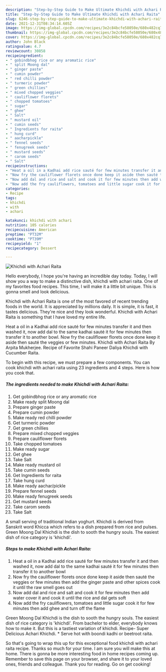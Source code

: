 ```yaml
---
description: "Step-by-Step Guide to Make Ultimate Khichdi with Achari Raita"
title: "Step-by-Step Guide to Make Ultimate Khichdi with Achari Raita"
slug: 6246-step-by-step-guide-to-make-ultimate-khichdi-with-achari-raita
date: 2021-12-31T08:34:14.605Z
image: https://img-global.cpcdn.com/recipes/3e2c84bcfe58050e/680x482cq70/khichdi-with-achari-raita-recipe-main-photo.jpg
thumbnail: https://img-global.cpcdn.com/recipes/3e2c84bcfe58050e/680x482cq70/khichdi-with-achari-raita-recipe-main-photo.jpg
cover: https://img-global.cpcdn.com/recipes/3e2c84bcfe58050e/680x482cq70/khichdi-with-achari-raita-recipe-main-photo.jpg
author: John Black
ratingvalue: 4.7
reviewcount: 30858
recipeingredient:
- " gobindbhog rice or any aromatic rice"
- " split Moong dal"
- " ginger paste"
- " cumin powder"
- " red chilli powder"
- " turmeric powder"
- " green chillies"
- " mixed chopped veggies"
- " cauliflower florets"
- " chopped tomatoes"
- " sugar"
- " ghee"
- " Salt"
- " mustard oil"
- " cumin seeds"
- " Ingredients for raita"
- " hung curd"
- " aacharpickle"
- " fennel seeds"
- " fenugreek seeds"
- " mustard seeds"
- " carom seeds"
- " Salt"
recipeinstructions:
- "Heat a oil in a Kadhai add rice sauté for few minutes transfer it and then washed it, now add dal to the same kadhai sauté it for few minutes then transfer it to another bowl"
- "Now fry the cauliflower florets once done keep it aside then sauté the veggies or few minutes then add the ginger paste and other spices cook it until the raw smell goes out"
- "Now add dal and rice and salt and cook it for few minutes then add water cover it and cook it until the rice and dal gets soft"
- "Now add the fry cauliflowers, tomatoes and little sugar cook it for few minutes then add ghee and turn off the flame"
categories:
- Recipe
tags:
- khichdi
- with
- achari

katakunci: khichdi with achari 
nutrition: 105 calories
recipecuisine: American
preptime: "PT32M"
cooktime: "PT39M"
recipeyield: "1"
recipecategory: Dessert

---
```



![Khichdi with Achari Raita](https://img-global.cpcdn.com/recipes/3e2c84bcfe58050e/680x482cq70/khichdi-with-achari-raita-recipe-main-photo.jpg)

Hello everybody, I hope you're having an incredible day today. Today, I will show you a way to make a distinctive dish, khichdi with achari raita. One of my favorites food recipes. This time, I will make it a little bit unique. This is gonna smell and look delicious.

Khichdi with Achari Raita is one of the most favored of recent trending foods in the world. It is appreciated by millions daily. It is simple, it is fast, it tastes delicious. They're nice and they look wonderful. Khichdi with Achari Raita is something that I have loved my entire life.

Heat a oil in a Kadhai add rice sauté for few minutes transfer it and then washed it, now add dal to the same kadhai sauté it for few minutes then transfer it to another bowl. Now fry the cauliflower florets once done keep it aside then sauté the veggies or few minutes. Khichdi with Achari Raita By Arpita Mukherjee. Recipe of Favorite Shahi Paneer Daliya Khichdi with Cucumber Raita.


To begin with this recipe, we must prepare a few components. You can cook khichdi with achari raita using 23 ingredients and 4 steps. Here is how you cook that.

<!--inarticleads1-->

##### The ingredients needed to make Khichdi with Achari Raita:

1. Get  gobindbhog rice or any aromatic rice
1. Make ready  split Moong dal
1. Prepare  ginger paste
1. Prepare  cumin powder
1. Make ready  red chilli powder
1. Get  turmeric powder
1. Get  green chillies
1. Prepare  mixed chopped veggies
1. Prepare  cauliflower florets
1. Take  chopped tomatoes
1. Make ready  sugar
1. Get  ghee
1. Take  Salt
1. Make ready  mustard oil
1. Take  cumin seeds
1. Get  Ingredients for raita
1. Take  hung curd
1. Make ready  aachar/pickle
1. Prepare  fennel seeds
1. Make ready  fenugreek seeds
1. Get  mustard seeds
1. Take  carom seeds
1. Take  Salt


A small serving of traditional Indian yoghurt. Khichdi is derived from Sanskrit word Khicca which refers to a dish prepared from rice and pulses. Green Moong Dal Khichdi is the dish to sooth the hungry souls. The easiest dish of rice category is &#39;khichdi&#39;. 

<!--inarticleads2-->

##### Steps to make Khichdi with Achari Raita:

1. Heat a oil in a Kadhai add rice sauté for few minutes transfer it and then washed it, now add dal to the same kadhai sauté it for few minutes then transfer it to another bowl
1. Now fry the cauliflower florets once done keep it aside then sauté the veggies or few minutes then add the ginger paste and other spices cook it until the raw smell goes out
1. Now add dal and rice and salt and cook it for few minutes then add water cover it and cook it until the rice and dal gets soft
1. Now add the fry cauliflowers, tomatoes and little sugar cook it for few minutes then add ghee and turn off the flame


Green Moong Dal Khichdi is the dish to sooth the hungry souls. The easiest dish of rice category is &#39;khichdi&#39;. From bachelor to elder, everybody knows how to make it. But this is a tastiest variation of khichdi. Recipe- Super Delicious Achari Khichdi. * Serve hot with boondi kadhi or beetroot raita. 

So that's going to wrap this up for this exceptional food khichdi with achari raita recipe. Thanks so much for your time. I am sure you will make this at home. There is gonna be more interesting food in home recipes coming up. Remember to save this page on your browser, and share it to your loved ones, friends and colleague. Thank you for reading. Go on get cooking!
